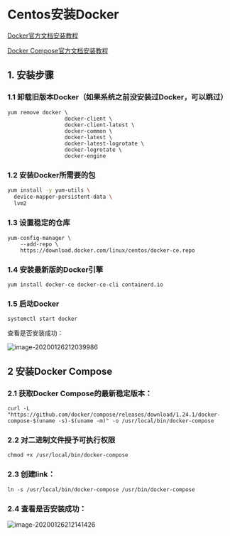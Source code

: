 # Centos安装Docker

[Docker官方文档安装教程](https://docs.docker.com/install/linux/docker-ce/centos/)

[Docker Compose官方文档安装教程](https://docs.docker.com/compose/install/)

## 1. 安装步骤

### 1.1 卸载旧版本Docker（如果系统之前没安装过Docker，可以跳过）

```
yum remove docker \
                  docker-client \
                  docker-client-latest \
                  docker-common \
                  docker-latest \
                  docker-latest-logrotate \
                  docker-logrotate \
                  docker-engine
```

### 1.2 安装Docker所需要的包

```sh
yum install -y yum-utils \
  device-mapper-persistent-data \
  lvm2
```

### 1.3 设置稳定的仓库

```
yum-config-manager \
    --add-repo \
    https://download.docker.com/linux/centos/docker-ce.repo
```

### 1.4 安装最新版的Docker引擎

```
yum install docker-ce docker-ce-cli containerd.io
```

### 1.5 启动Docker

```
systemctl start docker
```

查看是否安装成功：

![image-20200126212039986](https://gitee.com/zszdevelop/blogimage/raw/master/img/image-20200126212039986.png)

## 2 安装Docker Compose

### 2.1 获取Docker Compose的最新稳定版本：

```
curl -L "https://github.com/docker/compose/releases/download/1.24.1/docker-compose-$(uname -s)-$(uname -m)" -o /usr/local/bin/docker-compose
```

### 2.2 对二进制文件授予可执行权限

```
chmod +x /usr/local/bin/docker-compose
```

### 2.3 创建link：

```
ln -s /usr/local/bin/docker-compose /usr/bin/docker-compose
```

### 2.4 查看是否安装成功：

![image-20200126212141426](https://gitee.com/zszdevelop/blogimage/raw/master/img/image-20200126212141426.png)

